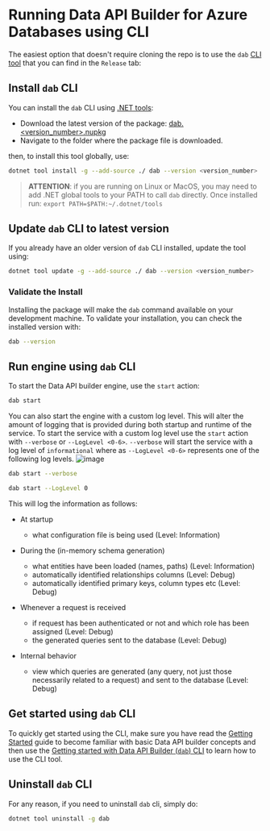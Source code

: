 # Running Data API Builder for Azure Databases using CLI

The easiest option that doesn't require cloning the repo is to use the `dab` [CLI tool](./dab-cli.md) that you can find in the `Release` tab:

## Install `dab` CLI

You can install the `dab` CLI using [.NET tools](https://learn.microsoft.com/dotnet/core/tools/global-tools):

- Download the latest version of the package: [dab.<version_number>.nupkg](https://github.com/Azure/data-api-builder/releases/)
- Navigate to the folder where the package file is downloaded.

then, to install this tool globally, use:

```bash
dotnet tool install -g --add-source ./ dab --version <version_number>
```

> **ATTENTION**: if you are running on Linux or MacOS, you may need to add .NET global tools to your PATH to call `dab` directly. Once installed run:
> `export PATH=$PATH:~/.dotnet/tools`

## Update `dab` CLI to latest version

If you already have an older version of `dab` CLI installed, update the tool using:

```bash
dotnet tool update -g --add-source ./ dab --version <version_number>
```

### Validate the Install

Installing the package will make the `dab` command available on your development machine. To validate your installation, you can check the installed version with:

```bash
dab --version
```

## Run engine using `dab` CLI

To start the Data API builder engine, use the `start` action:

```bash
dab start
```

You can also start the engine with a custom log level. This will alter the amount of logging that is provided during both startup and runtime of the service. To start the service with a custom log level use the `start` action with `--verbose` or `--LogLevel <0-6>`. `--verbose` will start the service with a log level of `informational` where as `--LogLevel <0-6>` represents one of the following log levels.
![image](https://user-images.githubusercontent.com/93220300/216731511-ea420ee8-3b52-4e1b-a052-87943b135be1.png)

```bash
dab start --verbose
```

```bash
dab start --LogLevel 0
```

This will log the information as follows:

- At startup 
  - what configuration file is being used (Level: Information)

- During the (in-memory schema generation)
  - what entities have been loaded (names, paths) (Level: Information)
  - automatically identified relationships columns (Level: Debug)
  - automatically identified primary keys, column types etc (Level: Debug)

- Whenever a request is received
  - if request has been authenticated or not and which role has been assigned (Level: Debug)
  - the generated queries sent to the database (Level: Debug)

- Internal behavior
  - view which queries are generated (any query, not just those necessarily related to a request) and sent to the database (Level: Debug)


## Get started using `dab` CLI

To quickly get started using the CLI, make sure you have read the [Getting Started](./getting-started/getting-started.md) guide to become familiar with basic Data API builder concepts and then use the [Getting started with Data API Builder (`dab`) CLI](./getting-started/getting-started-dab-cli.md) to learn how to use the CLI tool.

## Uninstall `dab` CLI

For any reason, if you need to uninstall `dab` cli, simply do:

```bash
dotnet tool uninstall -g dab
```
